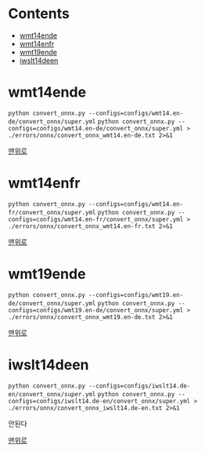 # Contents
* [wmt14ende](#wmt14ende)
* [wmt14enfr](#wmt14enfr)
* [wmt19ende](#wmt19ende)
* [iwslt14deen](#iwslt14deen)

# wmt14ende
`python convert_onnx.py --configs=configs/wmt14.en-de/convert_onnx/super.yml`
`python convert_onnx.py --configs=configs/wmt14.en-de/convert_onnx/super.yml > ./errors/onnx/convert_onnx_wmt14.en-de.txt 2>&1`
    
[맨위로](#contents)
    
# wmt14enfr
`python convert_onnx.py --configs=configs/wmt14.en-fr/convert_onnx/super.yml`
`python convert_onnx.py --configs=configs/wmt14.en-fr/convert_onnx/super.yml > ./errors/onnx/convert_onnx_wmt14.en-fr.txt 2>&1`
    
[맨위로](#contents)
    
# wmt19ende
`python convert_onnx.py --configs=configs/wmt19.en-de/convert_onnx/super.yml`
`python convert_onnx.py --configs=configs/wmt19.en-de/convert_onnx/super.yml > ./errors/onnx/convert_onnx_wmt19.en-de.txt 2>&1`

    
[맨위로](#contents)
    
# iwslt14deen
`python convert_onnx.py --configs=configs/iwslt14.de-en/convert_onnx/super.yml`
`python convert_onnx.py --configs=configs/iwslt14.de-en/convert_onnx/super.yml > ./errors/onnx/convert_onnx_iwslt14.de-en.txt 2>&1`

안된다 

      
[맨위로](#contents)
    